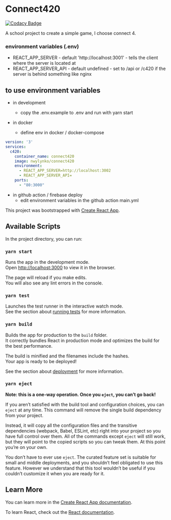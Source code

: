 # Connect420

[![Codacy Badge](https://api.codacy.com/project/badge/Grade/1570f67a43984fbfba5bbe2abda1abdb)](https://app.codacy.com/manual/nick1014375/connect420?utm_source=github.com&utm_medium=referral&utm_content=NWylynko/connect420&utm_campaign=Badge_Grade_Dashboard)

A school project to create a simple game, I choose connect 4.

### environment variables (.env)
- REACT_APP_SERVER - default 'http://localhost:3001' - tells the client where the server is located at
- REACT_APP_SERVER_API - default undefined - set to /api or /c420 if the server is behind something like nginx

## to use environment variables
- in development
  - copy the .env.example to .env and run with yarn start

- in docker
  - define env in docker / docker-compose
```yml
version: '3'
services:
  c420:
    container_name: connect420
    image: nwylynko/connect420
    environment:
      - REACT_APP_SERVER=http://localhost:3002
      - REACT_APP_SERVER_API=
    ports:
      - "80:3000"
```

- in github action / firebase deploy
  - edit environment variables in the github action main.yml

This project was bootstrapped with [Create React App](https://github.com/facebook/create-react-app).

## Available Scripts

In the project directory, you can run:

### `yarn start`

Runs the app in the development mode.<br />
Open [http://localhost:3000](http://localhost:3000) to view it in the browser.

The page will reload if you make edits.<br />
You will also see any lint errors in the console.

### `yarn test`

Launches the test runner in the interactive watch mode.<br />
See the section about [running tests](https://facebook.github.io/create-react-app/docs/running-tests) for more information.

### `yarn build`

Builds the app for production to the `build` folder.<br />
It correctly bundles React in production mode and optimizes the build for the best performance.

The build is minified and the filenames include the hashes.<br />
Your app is ready to be deployed!

See the section about [deployment](https://facebook.github.io/create-react-app/docs/deployment) for more information.

### `yarn eject`

**Note: this is a one-way operation. Once you `eject`, you can’t go back!**

If you aren’t satisfied with the build tool and configuration choices, you can `eject` at any time. This command will remove the single build dependency from your project.

Instead, it will copy all the configuration files and the transitive dependencies (webpack, Babel, ESLint, etc) right into your project so you have full control over them. All of the commands except `eject` will still work, but they will point to the copied scripts so you can tweak them. At this point you’re on your own.

You don’t have to ever use `eject`. The curated feature set is suitable for small and middle deployments, and you shouldn’t feel obligated to use this feature. However we understand that this tool wouldn’t be useful if you couldn’t customize it when you are ready for it.

## Learn More

You can learn more in the [Create React App documentation](https://facebook.github.io/create-react-app/docs/getting-started).

To learn React, check out the [React documentation](https://reactjs.org/).

